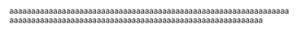 aaaaaaaaaaaaaaaaaaaaaaaaaaaaaaaaaaaaaaaaaaaaaaaaaaaaaaaaaaaaaaaaaaaaaaaaaaaaaaaaaaaaaaaaaaaaaaaaaaaaaaaaaaaaaaaaaaaaaaaaaa
